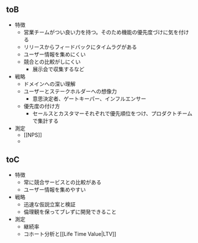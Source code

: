 ## toB
- 特徴
	- 営業チームがつい良い力を持つ。そのため機能の優先度づけに気を付ける
	- リリースからフィードバックにタイムラグがある
	- ユーザー情報を集めにくい
	- 競合との比較がしにくい
		- 展示会で収集するなど
- 戦略
	- ドメインへの深い理解
	- ユーザーとステークホルダーへの想像力
		- 意思決定者、ゲートキーパー、インフルエンサー
	- 優先度の付け方
		- セールスとカスタマーそれぞれで優先順位をつけ、プロダクトチームで集計する
- 測定
	- [[NPS]]
	- 
## toC
- 特徴
	- 常に競合サービスとの比較がある
	- ユーザー情報を集めやすい
- 戦略
	- 迅速な仮説立案と検証
	- 倫理観を保ってブレずに開発できること
- 測定
	- 継続率
	- コホート分析と[[Life Time Value|LTV]]